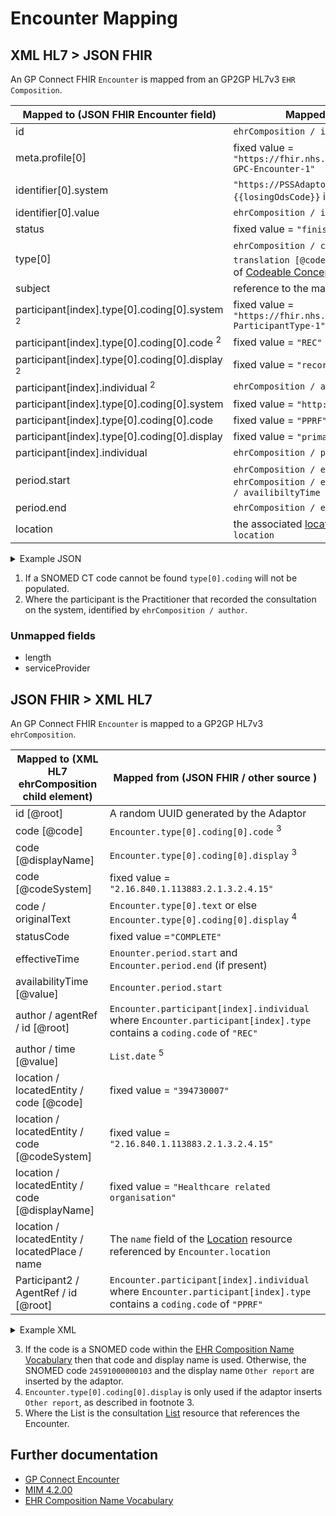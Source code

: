 # Encounter Mapping

## XML HL7 > JSON FHIR

An GP Connect FHIR `Encounter` is mapped from an GP2GP HL7v3 `EHR Composition`.

| Mapped to (JSON FHIR Encounter field)                        | Mapped from (XML HL7 / other source)                                                                                                                                                        |
|--------------------------------------------------------------|---------------------------------------------------------------------------------------------------------------------------------------------------------------------------------------------|
| id                                                           | `ehrComposition / id \[@root]`                                                                                                                                                              |
| meta.profile\[0]                                             | fixed value = `"https://fhir.nhs.uk/STU3/StructureDefinition/CareConnect-GPC-Encounter-1"`                                                                                                  |
| identifier\[0].system                                        | `"https://PSSAdaptor/{{losingOdsCode}}"` - where the `{{losingOdsCode}}` is the ODS code of the losing practice                                                                             |
| identifier\[0].value                                         | `ehrComposition / id \[@root]`                                                                                                                                                              |
| status                                                       | fixed value = `"finished"`                                                                                                                                                                  |
| type\[0]                                                     | `ehrComposition / code [@code]` or `ehrCompostion / code / translation [@code]` <sup>1</sup> as described in the XML > FHIR section of [Codeable Concept](../codeable%20concept/README.md)  |
| subject                                                      | reference to the mapped [Patient](../patient/README.md)                                                                                                                                     |
| participant\[index].type\[0].coding\[0].system <sup>2</sup>  | fixed value = `"https://fhir.nhs.uk/STU3/CodeSystem/GPConnect-ParticipantType-1"`                                                                                                           |
| participant\[index].type\[0].coding\[0].code <sup>2</sup>    | fixed value = `"REC"`                                                                                                                                                                       |
| participant\[index].type\[0].coding\[0].display <sup>2</sup> | fixed value = `"recorder"`                                                                                                                                                                  |
| participant\[index].individual <sup>2</sup>                  | `ehrComposition / author / agentRef / id [@root]`                                                                                                                                           |
| participant\[index].type\[0].coding\[0].system               | fixed value = `"http://hl7.org/fhir/v3/ParticipationType"`                                                                                                                                  |
| participant\[index].type\[0].coding\[0].code                 | fixed value = `"PPRF"`                                                                                                                                                                      |
| participant\[index].type\[0].coding\[0].display              | fixed value = `"primary performer"`                                                                                                                                                         |
| participant\[index].individual                               | `ehrComposition / participant2[0] / AgentRef / id [@root] `                                                                                                                                 |
| period.start                                                 | `ehrComposition / effectiveTime / center` or else  `ehrComposition / effectiveTime / low` or else `ehrComposition / availibiltyTime`                                                        |
| period.end                                                   | `ehrComposition / effectiveTime / high`                                                                                                                                                     |           
| location                                                     | the associated [location](../locations/README.md) identified by `ehrComposition / location`                                                                                                 |

<details>
    <summary>Example JSON</summary>

```
 {
    "resource": {
        "resourceType": "Encounter",
        "id": "9FB8560B-A7FF-4F04-9E0B-CFBB4D0AF4E9",
        "meta": {
            "profile": [
                "https://fhir.nhs.uk/STU3/StructureDefinition/CareConnect-GPC-Encounter-1"
            ]
        },
        "identifier": [
            {
                "system": "https://PSSAdaptor/D5445",
                "value": "9FB8560B-A7FF-4F04-9E0B-CFBB4D0AF4E9"
            }
        ],
        "status": "finished",
        "type": [
            {
                "coding": [
                    {
                        "system": "http://snomed.info/sct",
                        "code": "24561000000109",
                        "display": "A+E report"
                    }
                ],
                "text": "GP Surgery"
            }
        ],
        "subject": {
            "reference": "Patient/cacf81fd-cb4c-49de-af29-d6968f4de978"
        },
        "participant": [
            {
                "type": [
                    {
                        "coding": [
                            {
                                "system": "https://fhir.nhs.uk/STU3/CodeSystem/GPConnect-ParticipantType-1",
                                "code": "REC",
                                "display": "recorder"
                            }
                        ]
                    }
                ],
                "individual": {
                    "reference": "Practitioner/2E86E940-9011-11EC-B1E5-0800200C9A66"
                }
            },
            {
                "type": [
                    {
                        "coding": [
                            {
                                "system": "http://hl7.org/fhir/v3/ParticipationType",
                                "code": "PPRF",
                                "display": "primary performer"
                            }
                        ]
                    }
                ],
                "individual": {
                    "reference": "Practitioner/70555A33-0550-405D-BB67-E9805440B38C"
                }
            }
        ],
        "period": {
            "start": "2010-01-13T15:20:00+00:00",
            "end": "2010-01-13T15:20:00+00:00"
        },
        "location": [
            {
                "location": {
                    "reference": "Location/5E54EFE1-70E8-433D-AB36-F62EC443E5C2"
                }
            }
        ]
    }
}

```
</details>

1. If a SNOMED CT code cannot be found `type[0].coding` will not be populated.
2. Where the participant is the Practitioner that recorded the consultation on the system, identified by `ehrComposition / author`.  

### Unmapped fields

- length
- serviceProvider

## JSON FHIR > XML HL7
An GP Connect FHIR `Encounter` is mapped to a GP2GP HL7v3 `ehrComposition`.  

| Mapped to (XML HL7 ehrComposition child element) | Mapped from (JSON FHIR / other source )                                                                                   |
|--------------------------------------------------|---------------------------------------------------------------------------------------------------------------------------|
| id \[@root]                                      | A random UUID generated by the Adaptor                                                                                    |
| code \[@code]                                    | `Encounter.type[0].coding[0].code` <sup>3</sup>                                                                           |
| code \[@displayName]                             | `Encounter.type[0].coding[0].display` <sup>3</sup>                                                                        |
| code \[@codeSystem]                              | fixed value = `"2.16.840.1.113883.2.1.3.2.4.15"`                                                                          |
| code / originalText                              | `Encounter.type[0].text` or else `Encounter.type[0].coding[0].display` <sup>4</sup>                                       |
| statusCode                                       | fixed value =`"COMPLETE"`                                                                                                 |
| effectiveTime                                    | `Enounter.period.start` and `Encounter.period.end` (if present)                                                           |
| availabilityTime \[@value]                       | `Encounter.period.start`                                                                                                  |
| author / agentRef / id \[@root]                  | `Encounter.participant[index].individual` where `Encounter.participant[index].type` contains a `coding.code` of `"REC"`   | 
| author / time \[@value]                          | `List.date` <sup>5</sup>                                                                                                  |
| location / locatedEntity / code \[@code]         | fixed value = `"394730007"`                                                                                               |
| location / locatedEntity / code \[@codeSystem]   | fixed value = `"2.16.840.1.113883.2.1.3.2.4.15"`                                                                          |
| location / locatedEntity / code \[@displayName]  | fixed value = `"Healthcare related organisation"`                                                                         |
| location / locatedEntity / locatedPlace / name   | The `name` field of the [Location](../locations/README.md) resource referenced by `Encounter.location`                    |
| Participant2 / AgentRef / id \[@root]            | `Encounter.participant[index].individual` where `Encounter.participant[index].type` contains a `coding.code` of `"PPRF"`  | 


<details>
    <summary>Example XML</summary>

```
<ehrComposition classCode=\"COMPOSITION\" moodCode=\"EVN\">
    <id root=\"4BBABD06-93E2-4E87-9345-9B1171AC576F\" />
    <code code=\"24591000000103\" displayName=\"Other report\" codeSystem=\"2.16.840.1.113883.2.1.3.2.4.15\">
        <originalText>Surgery Consultation</originalText>
    </code>
    <statusCode code=\"COMPLETE\" />
    <effectiveTime>
        <low value=\"20190328103000\"/><high value=\"20190328103800\"/>
    </effectiveTime>
    <availabilityTime value=\"20190328103000\"/>
    <author typeCode=\"AUT\" contextControlCode=\"OP\">
        <time value=\"20190328103000\" />
        <agentRef classCode=\"AGNT\">
            <id root=\"4ED3292E-EC9E-400D-84D2-758CCDEA40A4\" />
        </agentRef>
    </author>
    <location typeCode="LOC">
        <locatedEntity classCode="LOCE">
            <code code="394730007" codeSystem="2.16.840.1.113883.2.1.3.2.4.15" displayName="Healthcare related organisation" />
            <locatedPlace classCode="PLC" determinerCode="INSTANCE">
                <name>Example location</name>
            </locatedPlace>
        </locatedEntity>
    </location>
    <Participant2 typeCode=\"PRF\" contextControlCode=\"OP\">
        <agentRef classCode=\"AGNT\">
            <id root=\"4ED3292E-EC9E-400D-84D2-758CCDEA40A4\"/>
        </agentRef>
    </Participant2>
    <component typeCode=\"COMP\">

    ...

    </component>
</ehrComposition>
```
</details>

3. If the code is a SNOMED code within the [EHR Composition Name Vocabulary](https://data.developer.nhs.uk/dms/mim/6.3.01/Vocabulary/EhrCompositionName.htm)
then that code and display name is used. Otherwise, the SNOMED code `24591000000103` and the display name `Other report` are inserted by the adaptor.
4. `Encounter.type[0].coding[0].display` is only used if the adaptor inserts `Other report`, as described in footnote 3.
5. Where the List is the consultation [List](../list/README.md) resource that references the Encounter.

## Further documentation

- [GP Connect Encounter](https://developer.nhs.uk/apis/gpconnect-1-6-0/accessrecord_structured_development_encounter.html)
- [MIM 4.2.00](https://data.developer.nhs.uk/dms/mim/4.2.00/Index.htm)
- [EHR Composition Name Vocabulary](https://data.developer.nhs.uk/dms/mim/6.3.01/Vocabulary/EhrCompositionName.htm)

